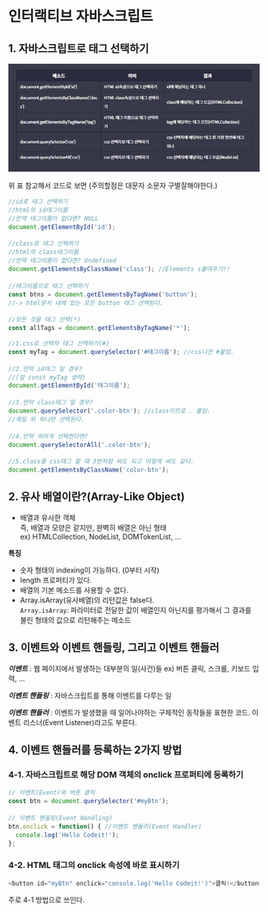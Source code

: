 # **인터랙티브 자바스크립트**
## **1. 자바스크립트로 태그 선택하기**
![jvs](images/jvs.jpeg)    

위 표 참고해서 코드로 보면 (주의할점은 대문자 소문자 구별잘해야한다.)

```javascript
//id로 태그 선택하기
//html의 id태그이름
//만약 태그이름이 없다면? NULL
document.getElementById('id');

//class로 태그 선택하기
//html의 class태그이름
//만약 태그이름이 없다면? Undefined
document.getElementsByClassName('class'); //Elements s붙여주기!!

//태그이름으로 태그 선택하기
const btns = document.getElementsByTagName('button');
//-> html문서 내에 있는 모든 button 태그 선택된다.

//모든 것을 태그 선택(*)
const allTags = document.getElementsByTagName('*');
```

```javascript
//1.css로 선택자 태그 선택하기(#)
const myTag = document.querySelector('#태그이름'); //css니깐 #붙임.

//2.만약 id태그 일 경우?
//(앞 const myTag 생략)
document.getElementById('태그이름'); 

//3.만약 class태그 일 경우?
document.querySelector('.color-btn'); //class이므로 . 붙임.
//제일 위 하나만 선택된다. 

//4.만약 여러개 선택한다면?
document.querySelectorAll('.color-btn');

//5.class를 css태그 할 때 3번처럼 써도 되고 이렇게 써도 같다.
document.getElementsByClassName('color-btn');


```
## **2. 유사 배열이란?(Array-Like Object)**
* 배열과 유사한 객체   
  즉, 배열과 모양은 같지만, 완벽히 배열은 아닌 형태   
ex) HTMLCollection, NodeList, DOMTokenList, ...     

**특징**  
* 숫자 형태의 indexing이 가능하다. (0부터 시작)
* length 프로퍼티가 있다.
* 배열의 기본 메소드를 사용할 수 없다.
* Array.isArray(유사배열)의 리턴값은 false다.   
```Array.isArray```: 파라미터로 전달한 값이 배열인지 아닌지를 평가해서 그 결과를 불린 형태의 값으로 리턴해주는 메소드

## **3. 이벤트와 이벤트 핸들링, 그리고 이벤트 핸들러**
***이벤트*** : 웹 페이지에서 발생하는 대부분의 일(사건)들
  ex) 버튼 클릭, 스크롤, 키보드 입력, ...    
  
***이벤트 핸들링*** : 자바스크립트를 통해 이벤트를 다루는 일

***이벤트 핸들러*** : 이벤트가 발생했을 때 일어나야하는 구체적인 동작들을 표현한 코드. 이벤트 리스너(Event Listener)라고도 부른다.

## **4. 이벤트 핸들러를 등록하는 2가지 방법**
### **4-1. 자바스크립트로 해당 DOM 객체의 onclick 프로퍼티에 등록하기** 
```javascript
// 이벤트(Event)와 버튼 클릭
const btn = document.querySelector('#myBtn');

// 이벤트 핸들링(Event Handling)
btn.onclick = function() { //이벤트 핸들러(Event Handler)
  console.log('Hello Codeit!');
};
```   
### **4-2. HTML 태그의 onclick 속성에 바로 표시하기**
```javascript
<button id="myBtn" onclick="console.log('Hello Codeit!')">클릭!</button>
```
주로 4-1 방법으로 쓰인다.